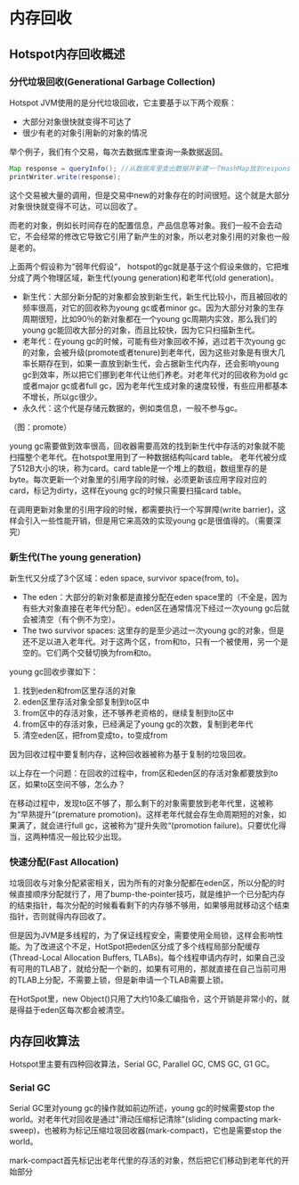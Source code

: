 # 内存回收



## Hotspot内存回收概述

### 分代垃圾回收\(Generational Garbage Collection\)

Hotspot JVM使用的是分代垃圾回收，它主要基于以下两个观察：

* 大部分对象很快就变得不可达了
* 很少有老的对象引用新的对象的情况

举个例子，我们有个交易，每次去数据库里查询一条数据返回。

```java
Map response = queryInfo(); //从数据库里查出数据并新建一个HashMap放到response里
printWriter.write(response);
```

这个交易被大量的调用，但是交易中new的对象存在的时间很短。这个就是大部分对象很快就变得不可达，可以回收了。

而老的对象，例如长时间存在的配置信息，产品信息等对象。我们一般不会去动它，不会经常的修改它导致它引用了新产生的对象，所以老对象引用的对象也一般是老的。

上面两个假设称为“弱年代假设“， hotspot的gc就是基于这个假设来做的，它把堆分成了两个物理区域，新生代\(young generation\)和老年代\(old generation\)。

* 新生代：大部分新分配的对象都会放到新生代，新生代比较小，而且被回收的频率很高，对它的回收称为young gc或者minor gc。因为大部分对象的生存周期很短，比如90％的新对象都在一个young gc周期内实效，那么我们的young gc能回收大部分的对象，而且比较快，因为它只扫描新生代。
* 老年代：在young gc的时候，可能有些对象回收不掉，逃过若干次young gc的对象，会被升级\(promote或者tenure\)到老年代，因为这些对象是有很大几率长期存在到，如果一直放到新生代，会占据新生代内存，还会影响young gc到效率，所以把它们挪到老年代让他们养老。对老年代对的回收称为old gc或者major gc或者full gc，因为老年代生成对象的速度较慢，有些应用都基本不增长，所以gc很少。
* 永久代：这个代是存储元数据的，例如类信息，一般不参与gc。

（图：promote）

young gc需要做到效率很高，回收器需要高效的找到新生代中存活的对象就不能扫描整个老年代。在hotspot里用到了一种数据结构叫card table。 老年代被分成了512B大小的块，称为card。card table是一个堆上的数组，数组里存的是byte。每次更新一个对象里的引用字段的时候，必须更新该应用字段对应的card，标记为dirty，这样在young gc的时候只需要扫描card table。

在调用更新对象里的引用字段的时候，都需要执行一个写屏障\(write barrier\)，这样会引入一些性能开销，但是用它来高效的实现young gc是很值得的。（需要深究）

### 新生代\(The young generation\)

新生代又分成了3个区域：eden space, survivor space\(from, to\)。

* The eden：大部分的新对象都是直接分配在eden space里的（不全是，因为有些大对象直接在老年代分配）。eden区在通常情况下经过一次young gc后就会被清空（有个例不为空）。
* The two survivor spaces: 这里存的是至少逃过一次young gc的对象，但是还不足以进入老年代。对于这两个区，from和to，只有一个被使用，另一个是空的。它们两个交替切换为from和to。

young gc回收步骤如下：

1. 找到eden和from区里存活的对象
2. eden区里存活对象全部复制到to区中
3. from区中的存活对象，还不够养老资格的，继续复制到to区中
4. from区中的存活对象，已经满足了young gc的次数，复制到老年代
5. 清空eden区，把from变成to，to变成from

因为回收过程中要复制内存，这种回收器被称为基于复制的垃圾回收。

以上存在一个问题：在回收的过程中，from区和eden区的存活对象都要放到to区，如果to区空间不够，怎么办？

在移动过程中，发现to区不够了，那么剩下的对象需要放到老年代里，这被称为“早熟提升“\(premature promotion\)。这样老年代就会存生命周期短的对象，如果满了，就会进行full gc，这被称为“提升失败“\(promotion failure\)。只要优化得当，这两种情况一般比较少出现。

### 快速分配\(Fast Allocation\)

垃圾回收与对象分配紧密相关，因为所有的对象分配都在eden区，所以分配的时候直接顺序分配就行了，用了bump-the-pointer技巧，就是维护一个已分配内存的结束指针，每次分配的时候看看剩下的内存够不够用，如果够用就移动这个结束指针，否则就得内存回收了。

但是因为JVM是多线程的，为了保证线程安全，需要使用全局锁，这样会影响性能。为了改进这个不足，HotSpot把eden区分成了多个线程局部分配缓存\(Thread-Local Allocation Buffers, TLABs\)。每个线程申请内存时，如果自己没有可用的TLAB了，就给分配一个新的，如果有可用的，那就直接在自己当前可用的TLAB上分配，不需要上锁，但是新申请一个TLAB需要上锁。

在HotSpot里，new Object\(\)只用了大约10条汇编指令，这个开销是非常小的，就是得益于eden区每次都会被清空。

## 内存回收算法

Hotspot里主要有四种回收算法，Serial GC, Parallel GC, CMS GC, G1 GC。

### Serial GC

Serial GC里对young gc的操作就如前边所述，young gc的时候需要stop the world。对老年代对回收是通过"滑动压缩标记清除"\(sliding compacting mark-sweep\)，也被称为标记压缩垃圾回收器\(mark-compact\)，它也是需要stop the world。

mark-compact首先标记出老年代里的存活的对象，然后把它们移动到老年代的开始部分







